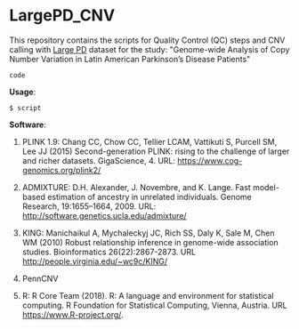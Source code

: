 # LargePD_CNV

This repository contains the scripts for Quality Control (QC) steps and CNV calling with [Large PD](https://https://large-pd.org/) dataset for the study: "Genome-wide Analysis of Copy Number Variation in Latin American Parkinson’s Disease Patients"

`code` 


**Usage**:

    $ script
    
**Software**:

1. PLINK 1.9: Chang CC, Chow CC, Tellier LCAM, Vattikuti S, Purcell SM, Lee JJ (2015) Second-generation PLINK: rising to the challenge of larger and richer datasets. GigaScience, 4. URL: https://www.cog-genomics.org/plink2/

2. ADMIXTURE: D.H. Alexander, J. Novembre, and K. Lange. Fast model-based estimation of ancestry in unrelated individuals. Genome Research, 19:1655–1664, 2009. URL: http://software.genetics.ucla.edu/admixture/

3. KING: Manichaikul A, Mychaleckyj JC, Rich SS, Daly K, Sale M, Chen WM (2010) Robust relationship inference in genome-wide association studies. Bioinformatics 26(22):2867-2873. URL http://people.virginia.edu/~wc9c/KING/

4. PennCNV

5. R: R Core Team (2018). R: A language and environment for statistical computing. R Foundation for Statistical Computing, Vienna, Austria. URL https://www.R-project.org/.

